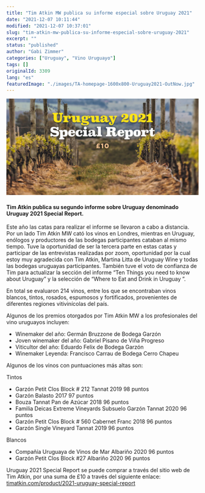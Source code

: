 ```yaml
---
title: "Tim Atkin MW publica su informe especial sobre Uruguay 2021"
date: "2021-12-07 10:11:44"
modified: "2021-12-07 10:37:01"
slug: "tim-atkin-mw-publica-su-informe-especial-sobre-uruguay-2021"
excerpt: ""
status: "published"
author: "Gabi Zimmer"
categories: ["Uruguay", "Vino Uruguayo"]
tags: []
originalId: 3309
lang: "es"
featuredImage: "./images/TA-homepage-1600x800-Uruguay2021-OutNow.jpg"
---
```


![Tim Atkin MW publica su informe especial sobre Uruguay 2021](./images/TA-homepage-1600x800-Uruguay2021-OutNow.jpg)

#### Tim Atkin publica su segundo informe sobre Uruguay denominado Uruguay 2021 Special Report.


Este año las catas para realizar el informe se llevaron a cabo a distancia. Por un lado Tim Atkin MW cató los vinos en Londres, mientras en Uruguay, enólogos y productores de las bodegas participantes cataban al mismo tiempo. Tuve la oportunidad de ser la tercera parte en estas catas y participar de las entrevistas realizadas por zoom, oportunidad por la cual estoy muy agradecida con Tim Atkin, Martina Litta de Uruguay Wine y todas las bodegas uruguayas participantes. También tuve el voto de confianza de Tim para actualizar la sección del informe “Ten Things you need to know about Uruguay” y la selección de “Where to Eat and Drink in Uruguay ”.



En total se evaluaron 214 vinos, entre los que se encontraban vinos blancos, tintos, rosados, espumosos y fortificados, provenientes de diferentes regiones vitivinícolas del país.



Algunos de los premios otorgados por Tim Atkin MW a los profesionales del vino uruguayos incluyen:



<ul>
 	<li class="p1">Winemaker del año: Germán Bruzzone de Bodega Garzón</li>
 	<li class="p1">Joven winemaker del año: Gabriel Pisano de Viña Progreso</li>
 	<li class="p1">Viticultor del año: Eduardo Felix de Bodega Garzón</li>
 	<li class="p1">Winemaker Leyenda: Francisco Carrau de Bodega Cerro Chapeu</li>
</ul>

Algunos de los vinos con puntuaciones más altas son:




Tintos
<ul>
 	<li class="p1">Garzón Petit Clos Block # 212 Tannat 2019 98 puntos</li>
 	<li class="p1">Garzón Balasto 2017 97 puntos</li>
 	<li class="p1">Bouza Tannat Pan de Azúcar 2018 96 puntos</li>
 	<li class="p1">Familia Deicas Extreme Vineyards Subsuelo Garzón Tannat 2020 96 puntos</li>
 	<li class="p1">Garzón Petit Clos Block # 560 Cabernet Franc 2018 96 puntos</li>
 	<li class="p1">Garzón Single Vineyard Tannat 2019 96 puntos</li>
</ul>


Blancos
<ul>
 	<li class="p1">Compañía Uruguaya de Vinos de Mar Albariño 2020 96 puntos</li>
 	<li class="p1">Garzón Petit Clos Block #27 Albariño 2020 96 puntos</li>
</ul>

Uruguay 2021 Special Report se puede comprar a través del sitio web de Tim Atkin, por una suma de £10 a través del siguiente enlace: [timatkin.com/product/2021-uruguay-special-report](http://timatkin.com/product/2021-uruguay-special-report)